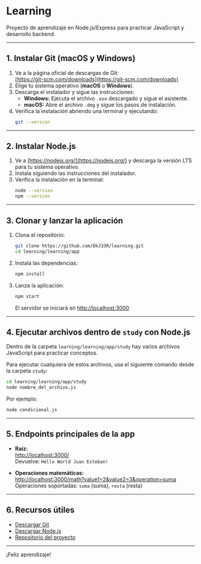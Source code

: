 # Learning

Proyecto de aprendizaje en Node.js/Express para practicar JavaScript y desarrollo backend.

---

## 1. Instalar Git (macOS y Windows)

1. Ve a la página oficial de descargas de Git:  
   [https://git-scm.com/downloads](https://git-scm.com/downloads)
2. Elige tu sistema operativo (**macOS** o **Windows**).
3. Descarga el instalador y sigue las instrucciones:
   - **Windows:** Ejecuta el archivo `.exe` descargado y sigue el asistente.
   - **macOS:** Abre el archivo `.dmg` y sigue los pasos de instalación.
4. Verifica la instalación abriendo una terminal y ejecutando:
   ```sh
   git --version
   ```

---

## 2. Instalar Node.js

1. Ve a [https://nodejs.org/](https://nodejs.org/) y descarga la versión LTS para tu sistema operativo.
2. Instala siguiendo las instrucciones del instalador.
3. Verifica la instalación en la terminal:
   ```sh
   node --version
   npm --version
   ```

---

## 3. Clonar y lanzar la aplicación

1. Clona el repositorio:
   ```sh
   git clone https://github.com/DkJ33R/learning.git
   cd learning/learning/app
   ```
2. Instala las dependencias:
   ```sh
   npm install
   ```
3. Lanza la aplicación:
   ```sh
   npm start
   ```
   El servidor se iniciará en [http://localhost:3000](http://localhost:3000)

---

## 4. Ejecutar archivos dentro de `study` con Node.js

Dentro de la carpeta `learning/learning/app/study` hay varios archivos JavaScript para practicar conceptos.

Para ejecutar cualquiera de estos archivos, usa el siguiente comando desde la carpeta `study`:

```sh
cd learning/learning/app/study
node nombre_del_archivo.js
```
Por ejemplo:
```sh
node condicional.js
```

---

## 5. Endpoints principales de la app

- **Raíz:**  
  [http://localhost:3000/](http://localhost:3000/)  
  Devuelve: `Hello World Juan Esteban!`

- **Operaciones matemáticas:**  
  [http://localhost:3000/math?value1=2&value2=3&operation=suma](http://localhost:3000/math?value1=2&value2=3&operation=suma)  
  Operaciones soportadas: `suma` (suma), `resta` (resta)

---

## 6. Recursos útiles

- [Descargar Git](https://git-scm.com/downloads)
- [Descargar Node.js](https://nodejs.org/)
- [Repositorio del proyecto](https://github.com/DkJ33R/learning)

---

¡Feliz aprendizaje!

